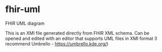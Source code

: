 # fhir-uml
FHIR UML diagram

This is an XMI file generated directly from FHIR XML schema. Can be opened and edited with an editor that supports UML files in XMI format (I recommend Umbrello - https://umbrello.kde.org/)

